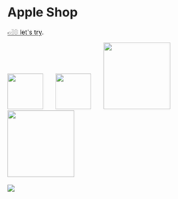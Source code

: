 # Apple Shop

[👉🏼 let's try](https://apple-shop-dk.netlify.app/).

[<img width="80px" style="margin-right: 10px" src="https://cdn.jsdelivr.net/gh/devicons/devicon/icons/react/react-original.svg"/>](https://fr.reactjs.org/)&emsp;
[<img width="80px" style="margin-right: 10px" src="https://cdn.jsdelivr.net/gh/devicons/devicon/icons/materialui/materialui-plain.svg"/>](https://v4.mui.com/)&emsp;
[<img width="150px" style="margin-right: 10px" src="https://res.cloudinary.com/dbu3ntrbw/image/upload/v1658504545/svgexport-8_jbi3ny.svg"/>](https://commercejs.com/)&emsp;
[<img width="150px" style="margin-right: 10px" src="https://res.cloudinary.com/dbu3ntrbw/image/upload/v1658678200/stripe_odyiwp.png"/>](https://stripe.com/fr?utm_campaign=paid_brand-FR_fr_Search_Brand_Payment-922532853&utm_medium=cpc&utm_source=google&ad_content=267418206160&utm_term=stripe&utm_matchtype=e&utm_adposition=&utm_device=c&gclid=Cj0KCQjw2_OWBhDqARIsAAUNTTGvcz7C8c2CMPEJ-svhoHKlV8Wbx5ycGHA8yMFCHiwStAWu7zWcSuUaAstBEALw_wcB)&emsp;

<img src="https://res.cloudinary.com/dbu3ntrbw/image/upload/v1658503407/Capture_d_e%CC%81cran_2022-07-22_a%CC%80_17.21.17_inmvn0.png"/>
